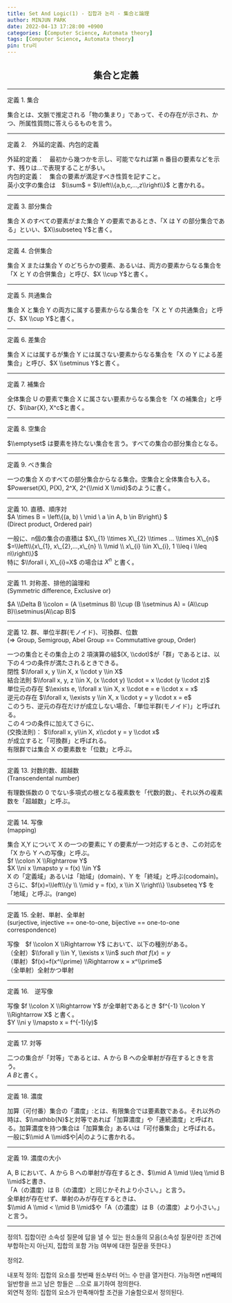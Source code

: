 ```yaml
---
title: Set And Logic(1) - 집합과 논리 - 集合と論理
author: MINJUN PARK
date: 2022-04-13 17:28:00 +0900
categories: [Computer Science, Automata theory]
tags: [Computer Science, Automata theory]
pin: tru리
---
```


## <center> 集合と定義 </center>

---

定義 1. 集合  

集合とは、文脈で推定される「物の集まり」であって、その存在が示され、かつ、所属性質問に答えらるものを言う。

---

定義 2.　外延的定義、内包的定義  

外延的定義：　最初から幾つかを示し、可能でなれば第 n 番目の要素などを示す、残りは...で表現することが多い。  
内包的定義：　集合の要素が満足すべき性質を記すこと。  
英小文字の集合は　$\\sum$ = $\\left\\{a,b,c,...,z\\right\\}$ と書かれる。

---

定義 3. 部分集合  

 集合 X のすべての要素がまた集合 Y の要素であるとき、「X は Y の部分集合である」といい、$X\\subseteq Y$と書く。

---

定義 4. 合併集合  

集合 X または集合 Y のどちらかの要素、あるいは、両方の要素からなる集合を「X と Y の合併集合」と呼び、$X \\cup Y$と書く。

---

定義 5. 共通集合  

集合 X と集合 Y の両方に属する要素からなる集合を「X と Y の共通集合」と呼び、$X \\cup Y$と書く。

---

定義 6. 差集合  

集合 X には属するが集合 Y には属さない要素からなる集合を「X の Y による差集合」と呼び、$X \\setminus Y$と書く。

---

定義 7. 補集合  

全体集合 U の要素で集合 X に属さない要素からなる集合を「X の補集合」と呼び、$\\bar{X}, X^c$と書く。

---

定義 8. 空集合  

$\\emptyset$ は要素を持たない集合を言う。すべての集合の部分集合となる。

---

定義 9. べき集合  

一つの集合 X のすべての部分集合からなる集合。空集合と全体集合も入る。  
$Powerset(X), P(X), 2^X, 2^{\\mid X \\mid}$のように書く。

---

定義 10. 直積、順序対  
$A \\times B = \\left\\{(a, b) \\ \\mid \\ a \\in A, b \\in B\\right\\} $  
(Direct product, Ordered pair)

一般に、n個の集合の直積は $X\_{1} \\times X\_{2} \\times ... \\times X\_{n}$ $=\\left\\{x\_{1}, x\_{2},...,x\_{n} \\ \\mid \\ x\_{i} \\in X\_{i}, 1 \\leq i \\leq n\\right\\}$  
特に $\\forall i, X\_{i}=X$ の場合は $X^n$ と書く。

---

定義 11. 対称差、排他的論理和  
(Symmetric difference, Exclusive or)  

$A \\Delta B \\colon = (A \\setminus B) \\cup (B \\setminus A) = (A\\cup B)\\setminus(A\\cap B)$

---

定義 12. 群、単位半群(モノイド)、可換群、位数   
(=> Group, Semigroup, Abel Group == Commutattive group, Order)  

一つの集合とその集合上の 2 項演算の組$(X, \\cdot)$が「群」であるとは、以下の４つの条件が満たされるときできる。  
閉性 $\\forall x, y \\in X, x \\cdot y \\in X$  
結合法則 $\\forall x, y, z \\in X, (x \\cdot y) \\cdot = x \\cdot (y \\cdot z)$  
単位元の存在 $\\exists e, \\forall x \\in X, x \\cdot e = e \\cdot x = x$  
逆元の存在 $\\forall x, \\exists y \\in X, x \\cdot y = y \\cdot x = e$  
このうち、逆元の存在だけが成立しない場合、「単位半群(モノイド)」と呼ばれる。  
この４つの条件に加えてさらに、  
(交換法則)： $\\forall x, y\\in X, x\\cdot y = y \\cdot x$  
が成立すると「可換群」と呼ばれる。  
有限群では集合 X の要素数を「位数」と呼ぶ。

---

定義 13. 対数的数、超越数  
(Transcendental number)  

有理数係数の 0 でない多項式の根となる複素数を「代数的数」、それ以外の複素数を「超越数」と呼ぶ。

---

定義 14. 写像  
(mapping)  

集合 X,Y について X の一つの要素に Y の要素が一つ対応するとき、この対応を「X から Y への写像」と呼ぶ。  
$f \\colon X \\Rightarrow Y$  
$X \\ni x \\mapsto y = f(x) \\in Y$  
X の「定義域」あるいは「始域」(domain)、Y を「終域」と呼ぶ(codomain)。さらに、$f(x)=\\left\\{y \\ \\mid y = f(x), x \\in X \\right\\} \\subseteq Y$ を「地域」と呼ぶ。(range)

---

定義 15. 全射、単射、全単射  
(surjective, injective == one-to-one, bijective == one-to-one correspondence)  

写像　$f \\colon X \\Rightarrow Y$ において、以下の種別がある。  
（全射）$\\forall y \\in Y, \\exists x \\in$ $such$ $that$ $f(x) = y$  
（単射）$f(x)=f(x^\\prime) \\Rightarrow x = x^\\prime$  
（全単射）全射かつ単射

---

定義 16.　逆写像  

写像 $f \\colon X \\Rightarrow Y$ が全単射であるとき $f^{-1} \\colon Y \\Rightarrow X$ と書く。  
$Y \\ni y \\mapsto x = f^{-1}(y)$

---

定義 17. 対等  

二つの集合が「対等」であるとは、A から B への全単射が存在するときを言う。  
$A~B$と書く。

---

定義 18. 濃度  

加算（可付番）集合の「濃度」:とは、有限集合では要素数である。それ以外の時は、$\\mathbb{N}$と対等であれば「加算濃度」や「連続濃度」と呼ばれる。加算濃度を持つ集合は「加算集合」あるいは「可付番集合」と呼ばれる。  
一般に$\\mid A \\mid$や$|A|$のように書かれる。

---

定義 19. 濃度の大小  

A, B において、A から B への単射が存在するとき、$\\mid A \\mid \\leq \\mid B \\mid$と書き、  
「A（の濃度）は B（の濃度）と同じかそれより小さい。」と言う。  
全単射が存在せず、単射のみが存在するときは、  
$\\mid A \\mid < \\mid B \\mid$や「A（の濃度）は B（の濃度）より小さい。」と言う。

---

정의1. 집합이란 소속성 질문에 답을 낼 수 있는 원소들의 모음(소속성 질문이란 조건에 부합하는지 아닌지, 집합의 포함 가능 여부에 대한 질문을 뜻한다.)

정의2.

내포적 정의: 집합의 요소를 첫번째 원소부터 어느 수 만큼 열거한다. 가능하면 n번째의 일반항을 쓰고 남은 항들은 ...으로 표기하여 정의한다.  
외연적 정의: 집합의 요소가 만족해야할 조건을 기술함으로서 정의된다.  
